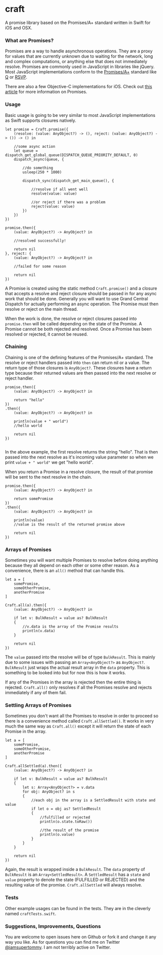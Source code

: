 craft
=====

A promise library based on the Promises/A+ standard written in Swift for iOS and OSX.

### What are Promises?

Promises are a way to handle asynchronous operations. They are a proxy for values that are currently unknown due to waiting for the network, long and complex computations, or anything else that does not immediately resolve. Promises are commonly used in JavaScript in libraries like jQuery. Most JavaScript implementations conform to the [Promises/A+](http://promises-aplus.github.io/promises-spec/) standard like [Q](https://github.com/kriskowal/q) or [RSVP](https://github.com/tildeio/rsvp.js/).

There are also a few Objective-C implementations for iOS. Check out [this article](http://www.html5rocks.com/en/tutorials/es6/promises/) for more information on Promises.

### Usage

Basic usage is going to be very similar to most JavaScript implementations as Swift supports closures natively.

```
let promise = Craft.promise({
    (resolve: (value: AnyObject?) -> (), reject: (value: AnyObject?) -> ()) -> () in
    
    //some async action
    let queue = dispatch_get_global_queue(DISPATCH_QUEUE_PRIORITY_DEFAULT, 0)
    dispatch_async(queue, {
    
        //do something
        usleep(250 * 1000)
        
        dispatch_sync(dispatch_get_main_queue(), {
            
            //resolve if all went well
            resolve(value: value)
            
            //or reject if there was a problem
            reject(value: value)
        })
    })
})

promise.then({
    (value: AnyObject?) -> AnyObject? in
    
    //resolved successfully!
    
    return nil
}, reject: {
    (value: AnyObject?) -> AnyObject? in
    
    //failed for some reason
    
    return nil
})
```

A Promise is created using the static method `Craft.promise()` and a closure that accepts a resolve and reject closure should be passed in for any async work that should be done. Generally you will want to use Grand Central Dispatch for actually performing an async operation. The Promise must then resolve or reject on the main thread.

When the work is done, the resolve or reject closures passed into `promise.then` will be called depending on the state of the Promise. A Promise cannot be both rejected and resolved. Once a Promise has been resolved or rejected, it cannot be reused.

### Chaining

Chaining is one of the defining features of the Promises/A+ standard. The resolve or reject handlers passed into `then` can return nil or a value. The return type of those closures is `AnyObject?`. These closures have a return type because their returned values are then passed into the next resolve or reject handler.

```
promise.then({
    (value: AnyObject?) -> AnyObject? in
    
    return "hello"
})
.then({
    (value: AnyObject?) -> AnyObject? in
    
    println(value + " world")
    //hello world
    
    return nil
})
 
```

In the above example, the first resolve returns the string "hello". That is then passed into the next resolve as it's incoming value parameter so when we print `value + " world"` we get "hello world".

When you return a Promise in a resolve closure, the result of that promise will be sent to the next resolve in the chain.

```
promise.then({
    (value: AnyObject?) -> AnyObject? in
    
    return somePromise
})
.then({
    (value: AnyObject?) -> AnyObject? in
    
    println(value)
    //value is the result of the returned promise above
    
    return nil
})
```

### Arrays of Promises

Sometimes you will want multiple Promises to resolve before doing anything because they all depend on each other or some other reason. As a convenience, there is an `all()` method that can handle this.

```
let a = [
    somePromise,
    someOtherPromise,
    anotherPromise
]

Craft.all(a).then({
    (value: AnyObject?) -> AnyObject? in
    
    if let v: BulkResult = value as? BulkResult
    {
        //v.data is the array of the Promise results
        println(v.data)
    }
    
    return nil
})
```

The `value` passed into the resolve will be of type `BulkResult`. This is mainly due to some issues with passing an `Array<AnyObject?>` as `AnyObject?`. `BulkResult` just wraps the actual result array in the `data` property. This is something to be looked into but for now this is how it works.

If any of the Promises in the array is rejected then the entire thing is rejected. `Craft.all()` only resolves if all the Promises resolve and rejects immediately if any of them fail.

### Settling Arrays of Promises

Sometimes you don't want all the Promises to resolve in order to proceed so there is a convenience method called `Craft.allSettled()`. It works in very much the same way as `Craft.all()` except it will return the state of each Promise in the array.

```
let a = [
    somePromise,
    someOtherPromise,
    anotherPromise
]

Craft.allSettled(a).then({
    (value: AnyObject?) -> AnyObject? in
    
    if let v: BulkResult = value as? BulkResult
    {
        let s: Array<AnyObject?> = v.data
        for obj: AnyObject? in s
        {
            //each obj in the array is a SettledResult with state and value
            if let o = obj as? SettledResult
            {
                //fulfilled or rejected
                println(o.state.toRaw())
                
                //the result of the promise
                println(o.value)
            }
        }
    }
    
    return nil
})
```

Again, the result is wrapped inside a `BulkResult`. The `data` property of `BulkResult` is an `Array<SettledResult>`. A `SettledResult` has a `state` and `value` property to denote the state (FULFILLED or REJECTED) and the resulting value of the promise. `Craft.allSettled` will always resolve.

### Tests

Other example usages can be found in the tests. They are in the cleverly named `craftTests.swift`.

### Suggestions, Improvements, Questions

You are welcome to open issues here on Github or fork it and change it any way you like. As for questions you can find me on Twitter [@iamsupertommy](https://twitter.com/iamsupertommy). I am not terribly active on Twitter.
